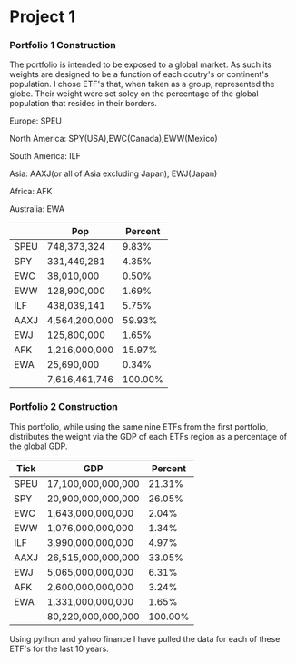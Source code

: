 # Project 1

### Portfolio 1 Construction
The portfolio is intended to be exposed to a global market. As such its weights are designed to be a function of each coutry's or continent's population.
I chose ETF's that, when taken as a group, represented the globe.
Their weight were set soley on the percentage of the global population that resides in their borders.

Europe: SPEU

North America: SPY(USA),EWC(Canada),EWW(Mexico)

South America: ILF

Asia: AAXJ(or all of Asia excluding Japan), EWJ(Japan)

Africa: AFK

Australia: EWA

|      | Pop           | Percent |
|------|---------------|---------|
| SPEU | 748,373,324   | 9.83%   |
| SPY  | 331,449,281   | 4.35%   |
| EWC  | 38,010,000    | 0.50%   |
| EWW  | 128,900,000   | 1.69%   |
| ILF  | 438,039,141   | 5.75%   |
| AAXJ | 4,564,200,000 | 59.93%  |
| EWJ  | 125,800,000   | 1.65%   |
| AFK  | 1,216,000,000 | 15.97%  |
| EWA  | 25,690,000    | 0.34%   |
|      | 7,616,461,746 | 100.00% |

### Portfolio 2 Construction
This portfolio, while using the same nine ETFs from the first portfolio, distributes the weight via the GDP of each ETFs region as a percentage of the global GDP.

| Tick | GDP                | Percent     |
|------|--------------------|-------------|
| SPEU | 17,100,000,000,000 | 21.31%      |
| SPY  | 20,900,000,000,000 | 26.05%      |
| EWC  | 1,643,000,000,000  | 2.04%       |
| EWW  | 1,076,000,000,000  | 1.34%       |
| ILF  | 3,990,000,000,000  | 4.97%       |
| AAXJ | 26,515,000,000,000 | 33.05%      |
| EWJ  | 5,065,000,000,000  | 6.31%       |
| AFK  | 2,600,000,000,000  | 3.24%       |
| EWA  | 1,331,000,000,000  | 1.65%       |
|      | 80,220,000,000,000 | 100.00%     |

Using python and yahoo finance I have pulled the data for each of these ETF's for the last 10 years.
